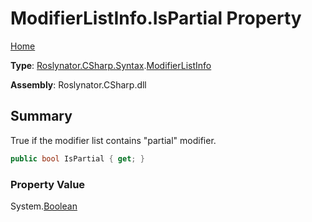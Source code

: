 # ModifierListInfo\.IsPartial Property

[Home](../../../../../README.md)

**Type**: [Roslynator.CSharp.Syntax](../../README.md)\.[ModifierListInfo](../README.md)

**Assembly**: Roslynator\.CSharp\.dll

## Summary

True if the modifier list contains "partial" modifier\.

```csharp
public bool IsPartial { get; }
```

### Property Value

System\.[Boolean](https://docs.microsoft.com/en-us/dotnet/api/system.boolean)

